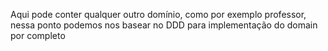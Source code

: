 Aqui pode conter qualquer outro domínio, como por exemplo professor, nessa ponto podemos nos basear no DDD para implementação do domain por completo